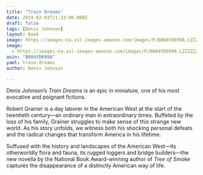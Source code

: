 ```yaml
---
title: "Train Dreams"
date: 2019-02-03T21:33:06.000Z
draft: false
tags: [Denis Johnson]
layout: book
image: https://images-na.ssl-images-amazon.com/images/P/B004YD699A.LZZZZZZZ.jpg
image: 
  - https://images-na.ssl-images-amazon.com/images/P/B004YD699A.LZZZZZZZ.jpg
asin: "B004YD699A"
yaml: train-dreams
author: Denis Johnson

---
```


Denis Johnson’s *Train Dreams* is an epic in miniature, one of his most evocative and poignant fictions.  
  
Robert Grainer is a day laborer in the American West at the start of the twentieth century—an ordinary man in extraordinary times. Buffeted by the loss of his family, Grainer struggles to make sense of this strange new world. As his story unfolds, we witness both his shocking personal defeats and the radical changes that transform America in his lifetime.  
  
Suffused with the history and landscapes of the American West—its otherworldly flora and fauna, its rugged loggers and bridge builders—the new novella by the National Book Award-winning author of *Tree of Smoke* captures the disappearance of a distinctly American way of life.